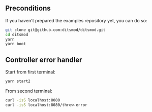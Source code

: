 ## Preconditions

If you haven't prepared the examples repository yet, you can do so:

```bash
git clone git@github.com:ditsmod/ditsmod.git
cd ditsmod
yarn
yarn boot
```

## Controller error handler

Start from first terminal:

```bash
yarn start2
```

From second terminal:

```bash
curl -isS localhost:8080
curl -isS localhost:8080/throw-error
```

